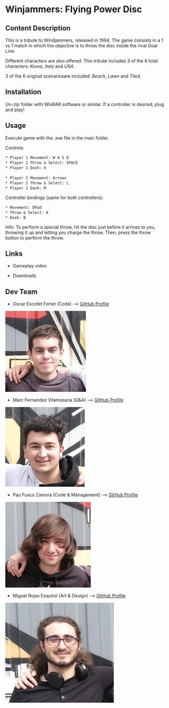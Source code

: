 # Winjammers: Flying Power Disc
## Content Description
This is a tribute to Windjammers, released in 1994. The game consists in a 1 vs 1 match in which the objective is to throw the disc inside the rival Goal Line.

Different characters are also offered. This tribute includes 3 of the 6 total characters: *Korea, Italy* and *USA*.

3 of the 6 original scenariosare included: *Beach, Lawn* and *Tiled*.

## Installation
Un-zip folder with WinRAR software or similar. If a controller is desired, plug and play!

## Usage
Execute game with the .exe file in the main folder.

Controls:
```
* Player 1 Movement: W A S D
* Player 1 Throw & Select: SPACE
* Player 1 Dash: X

* Player 2 Movement: Arrows
* Player 2 Throw & Select: L
* Player 2 Dash: M
```
Controller bindings (same for both controllers):
```
* Movement: DPad
* Throw & Select: A
* Dash: B
```
Info: To perform a special throw, hit the disc just before it arrives to you, throwing it up and letting you charge the throw. Then, press the throw button to perform the throw.

## Links
* Gameplay video

* Downloads

## Dev Team
* Oscar Escofet Fortet (Code) --> [GitHub Profile](https://github.com/OscarEscF)

![Oscar Photo](https://github.com/PauFusco/Nontendo/blob/proyect-9/Dependencies/Foto%20Oscar.png "Oscar Escofet Fortet")

* Marc Fernandez Vilamasana (Q&A) --> [GitHub Profile](https://github.com/FerVil-03)

![Marc Photo](https://github.com/PauFusco/Nontendo/blob/proyect-9/Dependencies/Foto%20Marc.png "Marc Fernández Vilamasana")

* Pau Fusco Zamora (Code & Management) --> [GitHub Profile](https://github.com/PauFusco)

![Pau Photo](https://github.com/PauFusco/Nontendo/blob/proyect-9/Dependencies/Foto%20Pau.png "Pau Fusco Zamora")

* Miguel Rojas Esquirol (Art & Design) --> [GitHub Profile](https://github.com/unsanfer89)

![Miguel Photo](https://github.com/PauFusco/Nontendo/blob/proyect-9/Dependencies/Foto%20Miguel.png "Miguel Rojas Esquirol")

